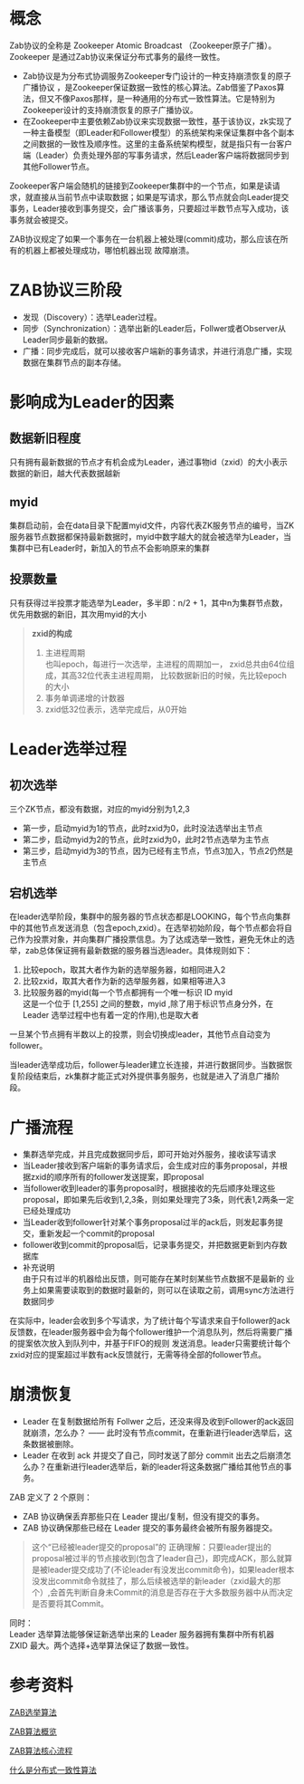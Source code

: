 # 概念
Zab协议的全称是 Zookeeper Atomic Broadcast （Zookeeper原子广播）。Zookeeper 是通过Zab协议来保证分布式事务的最终一致性。
- Zab协议是为分布式协调服务Zookeeper专门设计的一种支持崩溃恢复的原子广播协议 ，是Zookeeper保证数据一致性的核心算法。Zab借鉴了Paxos算法，但又不像Paxos那样，是一种通用的分布式一致性算法。它是特别为Zookeeper设计的支持崩溃恢复的原子广播协议。
- 在Zookeeper中主要依赖Zab协议来实现数据一致性，基于该协议，zk实现了一种主备模型（即Leader和Follower模型）的系统架构来保证集群中各个副本之间数据的一致性及顺序性。这里的主备系统架构模型，就是指只有一台客户端（Leader）负责处理外部的写事务请求，然后Leader客户端将数据同步到其他Follower节点。

Zookeeper客户端会随机的链接到Zookeeper集群中的一个节点，如果是读请求，就直接从当前节点中读取数据；如果是写请求，那么节点就会向Leader提交事务，Leader接收到事务提交，会广播该事务，只要超过半数节点写入成功，该事务就会被提交。

ZAB协议规定了如果一个事务在一台机器上被处理(commit)成功，那么应该在所有的机器上都被处理成功，哪怕机器出现 故障崩溃。

# ZAB协议三阶段
- 发现（Discovery）：选举Leader过程。
- 同步（Synchronization）：选举出新的Leader后，Follwer或者Observer从Leader同步最新的数据。
- 广播：同步完成后，就可以接收客户端新的事务请求，并进行消息广播，实现数据在集群节点的副本存储。

# 影响成为Leader的因素
## 数据新旧程度
只有拥有最新数据的节点才有机会成为Leader，通过事物id（zxid）的大小表示数据的新旧，越大代表数据越新

## myid
集群启动前，会在data目录下配置myid文件，内容代表ZK服务节点的编号，当ZK服务器节点数据都保持最新数据时，myid中数字越大的就会被选举为Leader，当集群中已有Leader时，新加入的节点不会影响原来的集群

## 投票数量
只有获得过半投票才能选举为Leader，多半即：n/2 + 1，其中n为集群节点数，优先用数据的新旧，其次用myid的大小
> **zxid的构成**
>1. 主进程周期<br>
也叫epoch，每进行一次选举，主进程的周期加一，
zxid总共由64位组成，其高32位代表主进程周期，
比较数据新旧的时候，先比较epoch的大小
>2. 事务单调递增的计数器
>3. zxid低32位表示，选举完成后，从0开始

# Leader选举过程
## 初次选举
 三个ZK节点，都没有数据，对应的myid分别为1,2,3
- 第一步，启动myid为1的节点，此时zxid为0，此时没法选举出主节点
- 第二步，启动myid为2的节点，此时zxid为0，此时2节点选举为主节点
- 第三步，启动myid为3的节点，因为已经有主节点，节点3加入，节点2仍然是主节点

## 宕机选举
在leader选举阶段，集群中的服务器的节点状态都是LOOKING，每个节点向集群中的其他节点发送消息（包含epoch,zxid）。在选举初始阶段，每个节点都会将自己作为投票对象，并向集群广播投票信息。为了达成选举一致性，避免无休止的选举，zab总体保证拥有最新数据的服务器当选leader。具体规则如下：
1. 比较epoch，取其大者作为新的选举服务器，如相同进入2
2. 比较zxid，取其大者作为新的选举服务器，如果相等进入3
3. 比较服务器的myid(每一个节点都拥有一个唯一标识 ID myid<br> 
    这是一个位于 [1,255] 之间的整数，myid ,除了用于标识节点身分外，在 Leader 选举过程中也有着一定的作用),也是取大者

一旦某个节点拥有半数以上的投票，则会切换成leader，其他节点自动变为follower。

当leader选举成功后，follower与leader建立长连接，并进行数据同步。当数据恢复阶段结束后，zk集群才能正式对外提供事务服务，也就是进入了消息广播阶段。

# 广播流程
- 集群选举完成，并且完成数据同步后，即可开始对外服务，接收读写请求
- 当Leader接收到客户端新的事务请求后，会生成对应的事务proposal，并根据zxid的顺序所有的follower发送提案，即proposal
- 当follower收到leader的事务proposal时，根据接收的先后顺序处理这些proposal，即如果先后收到1,2,3条，则如果处理完了3条，则代表1,2两条一定已经处理成功
- 当Leader收到follower针对某个事务proposal过半的ack后，则发起事务提交，重新发起一个commit的proposal
- follower收到commit的proposal后，记录事务提交，并把数据更新到内存数据库
- 补充说明<br>
由于只有过半的机器给出反馈，则可能存在某时刻某些节点数据不是最新的
业务上如果需要读取到的数据时最新的，则可以在读取之前，调用sync方法进行数据同步

在实际中，leader会收到多个写请求，为了统计每个写请求来自于follower的ack反馈数，在leader服务器中会为每个follower维护一个消息队列，然后将需要广播的提案依次放入到队列中，并基于FIFO的规则 发送消息。leader只需要统计每个zxid对应的提案超过半数有ack反馈就行，无需等待全部的follower节点。

# 崩溃恢复
- Leader 在复制数据给所有 Follwer 之后，还没来得及收到Follower的ack返回就崩溃，怎么办？ —— 此时没有节点commit，在重新进行leader选举后，这条数据被删除。
- Leader 在收到 ack 并提交了自己，同时发送了部分 commit 出去之后崩溃怎么办？在重新进行leader选举后，新的leader将这条数据广播给其他节点的事务。

ZAB 定义了 2 个原则：
- ZAB 协议确保丢弃那些只在 Leader 提出/复制，但没有提交的事务。
- ZAB 协议确保那些已经在 Leader 提交的事务最终会被所有服务器提交。
>这个“已经被leader提交的proposal”的 正确理解：只要leader提出的proposal被过半的节点接收到(包含了leader自己)，即完成ACK，那么就算是被leader提交成功了(不论leader有没发出commit命令)，如果leader根本没发出commit命令就挂了，那么后续被选举的新leader（zxid最大的那个）,会首先判断自身未Commit的消息是否存在于大多数服务器中从而决定是否要将其Commit。

同时：<br>
Leader 选举算法能够保证新选举出来的 Leader 服务器拥有集群中所有机器 ZXID 最大。两个选择+选举算法保证了数据一致性。

# 参考资料
[ZAB选举算法](https://blog.csdn.net/iflink/article/details/122389618)

[ZAB算法概览](https://www.jianshu.com/p/af69f59565f0)

[ZAB算法核心流程](https://www.jianshu.com/p/672ce06b8b8d)

[什么是分布式一致性算法](https://www.modb.pro/db/228656)
